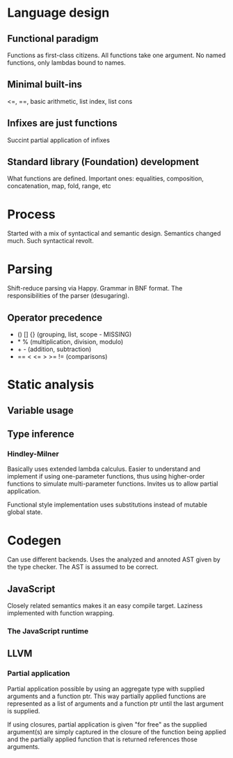 Language design
===============

## Functional paradigm
Functions as first-class citizens. All functions take one argument. No named functions, only lambdas bound to names.

## Minimal built-ins
<=, ==, basic arithmetic, list index, list cons

## Infixes are just functions
Succint partial application of infixes

## Standard library (Foundation) development
What functions are defined. Important ones: equalities, composition, concatenation, map, fold, range, etc


Process
=======
Started with a mix of syntactical and semantic design. Semantics changed much. Such syntactical revolt.


Parsing
=======
Shift-reduce parsing via Happy. Grammar in BNF format.
The responsibilities of the parser (desugaring).

## Operator precedence
 * () [] {} (grouping, list, scope - MISSING)
 * \* % (multiplication, division, modulo)
 * \+ - (addition, subtraction)
 * == < <= > >= != (comparisons)


Static analysis
===============

## Variable usage

## Type inference

### Hindley-Milner
Basically uses extended lambda calculus. Easier to understand and implement if using one-parameter functions, thus using higher-order functions to simulate multi-parameter functions. Invites us to allow partial application.

Functional style implementation uses substitutions instead of mutable global state.

Codegen
=======
Can use different backends. Uses the analyzed and annoted AST given by the type checker. The AST is assumed to be correct.

## JavaScript
Closely related semantics makes it an easy compile target. Laziness implemented with function wrapping.

### The JavaScript runtime

## LLVM
### Partial application
Partial application possible by using an aggregate type with supplied arguments and a function ptr. This way partially applied functions are represented as a list of arguments and a function ptr until the last argument is supplied.

If using closures, partial application is given "for free" as the supplied argument(s) are simply captured in the closure of the function being applied and the partially applied function that is returned references those arguments.
